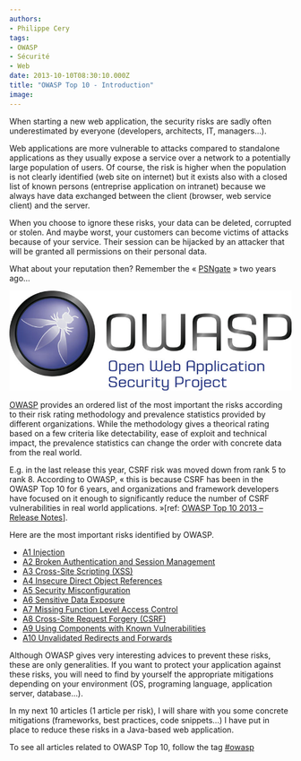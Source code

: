 ```yaml
---
authors:
- Philippe Cery
tags:
- OWASP
- Sécurité
- Web
date: 2013-10-10T08:30:10.000Z
title: "OWASP Top 10 - Introduction"
image: 
---
```


When starting a new web application, the security risks are sadly often underestimated by everyone (developers, architects, IT, managers…).

Web applications are more vulnerable to attacks compared to standalone applications as they usually expose a service over a network to a potentially large population of users. Of course, the risk is higher when the population is not clearly identified (web site on internet) but it exists also with a closed list of known persons (entreprise application on intranet) because we always have data exchanged between the client (browser, web service client) and the server.

When you choose to ignore these risks, your data can be deleted, corrupted or stolen. And maybe worst, your customers can become victims of attacks because of your service. Their session can be hijacked by an attacker that will be granted all permissions on their personal data.

What about your reputation then? Remember the « [PSNgate](http://en.wikipedia.org/wiki/PlayStation_Network_outage "PSNgate") » two years ago…

![](https://raw.githubusercontent.com/ippontech/blog-usa/master/images/2016/12/800px-Owasp_logo.jpg)

[OWASP](https://www.owasp.org/ "OWASP") provides an ordered list of the most important the risks according to their risk rating methodology and prevalence statistics provided by different organizations. While the methodology gives a theorical rating based on a few criteria like detectability, ease of exploit and technical impact, the prevalence statistics can change the order with concrete data from the real world.

E.g. in the last release this year, CSRF risk was moved down from rank 5 to rank 8. According to OWASP, « this is because CSRF has been in the OWASP Top 10 for 6 years, and organizations and framework developers have focused on it enough to significantly reduce the number of CSRF vulnerabilities in real world applications. »[ref: [OWASP Top 10 2013 – Release Notes](https://www.owasp.org/index.php/Top_10_2013-Release_Notes "OWASP Top 10 2013 - Release Notes")].

Here are the most important risks identified by OWASP.

- [A1 Injection](http://blog.ippon.fr/2013/10/11/owasp-top-10-a1/ "A1 Injection")
- [A2 Broken Authentication and Session Management](http://blog.ippon.fr/2013/10/21/owasp-top-10-a2/ "A2 Broken Authentication and Session Management")
- [A3 Cross-Site Scripting (XSS)](http://blog.ippon.fr/2013/10/28/owasp-top-10-a3/ "A3 Cross-Site Scripting (XSS)")
- [A4 Insecure Direct Object References](http://blog.ippon.fr/2013/11/04/owasp-top-10-a4/ "A4 Insecure Direct Object References")
- [A5 Security Misconfiguration](http://blog.ippon.fr/2013/11/14/owasp-top-10-a5/ "A5 Security Misconfiguration")
- [A6 Sensitive Data Exposure](http://blog.ippon.fr/2013/11/18/owasp-top-10-a6/ "A6 Sensitive Data Exposure")
- [A7 Missing Function Level Access Control](http://blog.ippon.fr/2013/12/09/owasp-top-10-a7/ "A7 Missing Function Level Access Control")
- [A8 Cross-Site Request Forgery (CSRF)](http://blog.ippon.fr/2014/01/14/owasp-top-10-a8/ "A8 Cross-Site Request Forgery (CSRF)")
- [A9 Using Components with Known Vulnerabilities](http://blog.ippon.fr/2014/01/28/owasp-top-10-a9/ "A9 Using Components with Known Vulnerabilities")
- [A10 Unvalidated Redirects and Forwards](http://blog.ippon.fr/2014/01/29/owasp-top-10-a10/ "A10 Unvalidated Redirects and Forwards")

Although OWASP gives very interesting advices to prevent these risks, these are only generalities. If you want to protect your application against these risks, you will need to find by yourself the appropriate mitigations depending on your environment (OS, programing language, application server, database…).

In my next 10 articles (1 article per risk), I will share with you some concrete mitigations (frameworks, best practices, code snippets…) I have put in place to reduce these risks in a Java-based web application.

To see all articles related to OWASP Top 10, follow the tag [#owasp](http://blog.ippon.fr/tag/owasp/ "OWASP Top 10")
